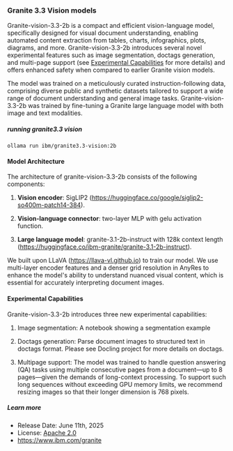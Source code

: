 ### Granite 3.3 Vision models

Granite-vision-3.3-2b is a compact and efficient vision-language model, specifically designed for visual document understanding, enabling automated content extraction from tables, charts, infographics, plots, diagrams, and more. Granite-vision-3.3-2b introduces several novel experimental features such as image segmentation, doctags generation, and multi-page support (see [Experimental Capabilities](#experimental-capabilities) for more details) and offers enhanced safety when compared to earlier Granite vision models.

The model was trained on a meticulously curated instruction-following data, comprising diverse public and synthetic datasets tailored to support a wide range of document understanding and general image tasks. Granite-vision-3.3-2b was trained by fine-tuning a Granite large language model with both image and text modalities.

##### running granite3.3 vision

```
ollama run ibm/granite3.3-vision:2b
```

#### Model Architecture

The architecture of granite-vision-3.3-2b consists of the following components:

1. **Vision encoder**: SigLIP2 (https://huggingface.co/google/siglip2-so400m-patch14-384).

2. **Vision-language connector**: two-layer MLP with gelu activation function.

3. **Large language model**: granite-3.1-2b-instruct with 128k context length (https://huggingface.co/ibm-granite/granite-3.1-2b-instruct).

We built upon LLaVA (https://llava-vl.github.io) to train our model. We use multi-layer encoder features and a denser grid resolution in AnyRes to enhance the model's ability to understand nuanced visual content, which is essential for accurately interpreting document images.

#### Experimental Capabilities

Granite-vision-3.3-2b introduces three new experimental capabilities:

1. Image segmentation: A notebook showing a segmentation example

2. Doctags generation: Parse document images to structured text in doctags format. Please see Docling project for more details on doctags.

3. Multipage support: The model was trained to handle question answering (QA) tasks using multiple consecutive pages from a document—up to 8 pages—given the demands of long-context processing. To support such long sequences without exceeding GPU memory limits, we recommend resizing images so that their longer dimension is 768 pixels.

##### Learn more

- Release Date: June 11th, 2025
- License: [Apache 2.0](https://www.apache.org/licenses/LICENSE-2.0)
- https://www.ibm.com/granite
